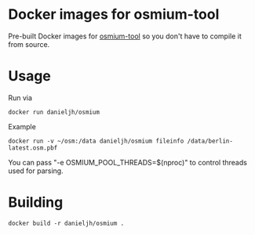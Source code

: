 # Docker images for osmium-tool

Pre-built Docker images for [osmium-tool](https://osmcode.org/osmium-tool/) so you don't have to compile it from source.


# Usage

Run via

    docker run danieljh/osmium

Example

    docker run -v ~/osm:/data danieljh/osmium fileinfo /data/berlin-latest.osm.pbf

You can pass "-e OSMIUM_POOL_THREADS=$(nproc)" to control threads used for parsing.


# Building

    docker build -r danieljh/osmium .
